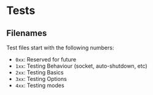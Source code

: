 # Tests


## Filenames

Test files start with the following numbers:

* `0xx`: Reserved for future
* `1xx`: Testing Behaviour (socket, auto-shutdown, etc)
* `2xx`: Testing Basics
* `3xx`: Testing Options
* `4xx`: Testing modes
